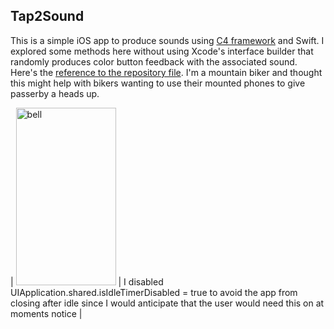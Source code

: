 ## Tap2Sound 

This is a simple iOS app to produce sounds using [C4 framework](http://www.c4ios.com) and Swift. I explored some methods here without using Xcode's interface builder that randomly produces color button feedback with the associated sound.  Here's the [reference to the repository file](https://github.com/philsgu/bell-sound-swift-app-). I'm a mountain biker and thought this might help with bikers wanting to use their mounted phones to give passerby a heads up.  

| <img src="/images/tout.png" alt="bell" width="160" height="284"> | I disabled UIApplication.shared.isIdleTimerDisabled = true
to avoid the app from closing after idle since I would anticipate that the user would need this on at moments notice |

